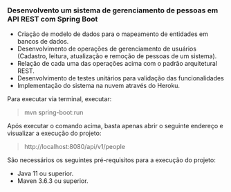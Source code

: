 ### Desenvolvento um sistema de gerenciamento de pessoas em API REST com Spring Boot

* Criação de modelo de dados para o mapeamento de entidades em bancos de dados.
* Desenvolvimento de operações de gerenciamento de usuários (Cadastro, leitura, atualização e remoção de pessoas de um sistema).
* Relação de cada uma das operações acima com o padrão arquitetural REST.
* Desenvolvimento de testes unitários para validação das funcionalidades
* Implementação do sistema na nuvem através do Heroku.

Para executar via terminal, executar:
> mvn spring-boot:run

Após executar o comando acima, basta apenas abrir o seguinte endereço e visualizar a execução do projeto:

> http://localhost:8080/api/v1/people

São necessários os seguintes pré-requisitos para a execução do projeto:
* Java 11 ou superior.
* Maven 3.6.3 ou superior.
